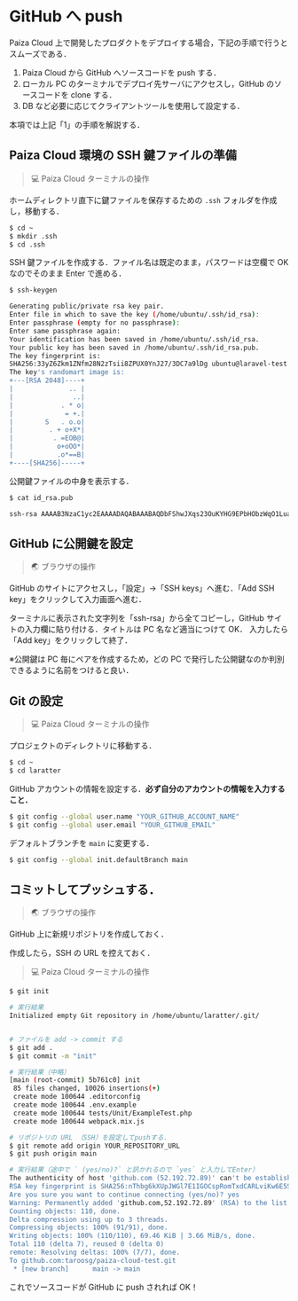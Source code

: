 # GitHub へ push

Paiza Cloud 上で開発したプロダクトをデプロイする場合，下記の手順で行うとスムーズである．

1. Paiza Cloud から GitHub へソースコードを push する．
2. ローカル PC のターミナルでデプロイ先サーバにアクセスし，GitHub のソースコードを clone する．
3. DB など必要に応じてクライアントツールを使用して設定する．

本項では上記「1」の手順を解説する．

## Paiza Cloud 環境の SSH 鍵ファイルの準備

> 💻 Paiza Cloud ターミナルの操作

ホームディレクトリ直下に鍵ファイルを保存するための `.ssh` フォルダを作成し，移動する．

```bash
$ cd ~
$ mkdir .ssh
$ cd .ssh
```

SSH 鍵ファイルを作成する．ファイル名は既定のまま，パスワードは空欄で OK なのでそのまま Enter で進める．

```bash
$ ssh-keygen

Generating public/private rsa key pair.
Enter file in which to save the key (/home/ubuntu/.ssh/id_rsa):
Enter passphrase (empty for no passphrase):
Enter same passphrase again:
Your identification has been saved in /home/ubuntu/.ssh/id_rsa.
Your public key has been saved in /home/ubuntu/.ssh/id_rsa.pub.
The key fingerprint is:
SHA256:33yZ6Zkm1ZNfm28N2zTsii8ZPUX0YnJ27/3DC7a9lDg ubuntu@laravel-test
The key's randomart image is:
+---[RSA 2048]----+
|              .. |
|               ..|
|            . * o|
|             = +.|
|        S   . o.o|
|         . + o+X*|
|          . =EOB@|
|           o+oOO*|
|           .o*==B|
+----[SHA256]-----+

```

公開鍵ファイルの中身を表示する．

```bash
$ cat id_rsa.pub

ssh-rsa AAAAB3NzaC1yc2EAAAADAQABAAABAQDbFShwJXqs23OuKYHG9EPbHObzWqO1Lua6m/BC4aVyqo82i9tS6ZDKXTXEUMqhtba1WadmXMPEY4yT6f9KSueEHn7lQFWoXSmqGQ1amUSGSPth589k3pnO+83AWwdhb0M4AUv684FX+SCGNBV0o01R63tSmXMf++MzxpvC17rKDPpIjM/olyt3XF+p/IfAJvJUEq7uTHTgqSAXgAc/Epnv8QoT74XiqeA5fLNbcrrFCMKj8kuv5XhAht3K1ryWULduZ0rOUjRosntUxDFyBbM2HWsi+ABKJagxnqkmMAa0dSC5KuZXurtzYOdf1GaR3A/AMr5gX8G2j3/23auUO413 ubuntu@laravel-test
```

## GitHub に公開鍵を設定

> 🌏 ブラウザの操作

GitHub のサイトにアクセスし，「設定」→「SSH keys」へ進む．「Add SSH key」をクリックして入力画面へ進む．

ターミナルに表示された文字列を「ssh-rsa」から全てコピーし，GitHub サイトの入力欄に貼り付ける．タイトルは PC 名など適当につけて OK．
入力したら「Add key」をクリックして終了．

※公開鍵は PC 毎にペアを作成するため，どの PC で発行した公開鍵なのか判別できるように名前をつけると良い．

## Git の設定

> 💻 Paiza Cloud ターミナルの操作

プロジェクトのディレクトリに移動する．

```bash
$ cd ~
$ cd laratter

```

GitHub アカウントの情報を設定する．**必ず自分のアカウントの情報を入力すること．**

```bash
$ git config --global user.name "YOUR_GITHUB_ACCOUNT_NAME"
$ git config --global user.email "YOUR_GITHUB_EMAIL"

```

デフォルトブランチを `main` に変更する．

```bash
$ git config --global init.defaultBranch main
```

## コミットしてプッシュする．

> 🌏 ブラウザの操作

GitHub 上に新規リポジトリを作成しておく．

作成したら，SSH の URL を控えておく．

> 💻 Paiza Cloud ターミナルの操作

```bash
$ git init

# 実行結果
Initialized empty Git repository in /home/ubuntu/laratter/.git/


# ファイルを add -> commit する
$ git add .
$ git commit -m "init"

# 実行結果（中略）
[main (root-commit) 5b761c0] init
 85 files changed, 10026 insertions(+)
 create mode 100644 .editorconfig
 create mode 100644 .env.example
 create mode 100644 tests/Unit/ExampleTest.php
 create mode 100644 webpack.mix.js

# リポジトリの URL （SSH）を設定してpushする．
$ git remote add origin YOUR_REPOSITORY_URL
$ git push origin main

# 実行結果（途中で ` (yes/no)?` と訊かれるので `yes` と入力してEnter）
The authenticity of host 'github.com (52.192.72.89)' can't be established.
RSA key fingerprint is SHA256:nThbg6kXUpJWGl7E1IGOCspRomTxdCARLviKw6E5SY8.
Are you sure you want to continue connecting (yes/no)? yes
Warning: Permanently added 'github.com,52.192.72.89' (RSA) to the list of knownhosts.
Counting objects: 110, done.
Delta compression using up to 3 threads.
Compressing objects: 100% (91/91), done.
Writing objects: 100% (110/110), 69.46 KiB | 3.66 MiB/s, done.
Total 110 (delta 7), reused 0 (delta 0)
remote: Resolving deltas: 100% (7/7), done.
To github.com:taroosg/paiza-cloud-test.git
 * [new branch]      main -> main

```

これでソースコードが GitHub に push されれば OK！
